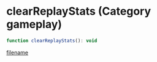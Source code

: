 # clearReplayStats (Category gameplay)

```js
function clearReplayStats(): void
```

[filename](clearReplayStats_m.md ':include')